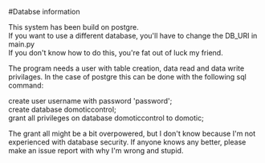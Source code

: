 #Databse information

This system has been build on postgre.  
If you want to use a different database, you'll have to change the DB_URI in main.py  
If you don't know how to do this, you're fat out of luck my friend.  

The program needs a user with table creation, data read and data write privilages.
In the case of postgre this can be done with the following sql command:

create user username with password 'password';   
create database domoticcontrol;   
grant all privileges on database domoticcontrol to domotic;   

The grant all might be a bit overpowered, but I don't know because I'm not experienced with database security.
If anyone knows any better, please make an issue report with why I'm wrong and stupid. 